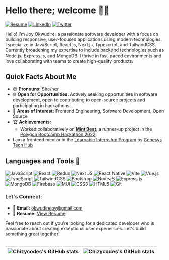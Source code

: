 # Hello there; welcome 👋🏾

[![Resume](https://img.shields.io/badge/My%20Resume-4285F4)](https://drive.google.com/file/d/1HxbVkhfSqL7sNhhqBoq3Bg430hgeb5zZ/view?usp=sharing)
[![LinkedIn](https://img.shields.io/badge/linkedin-%230077B5.svg?style=for-the-badge&logo=linkedin&logoColor=white)](https://www.linkedin.com/in/joyokwudire) 
[![Twitter](https://img.shields.io/badge/Twitter-%231DA1F2.svg?style=for-the-badge&logo=Twitter&logoColor=white)](https://twitter.com/chizycodes)


Hello! I'm Joy Okwudire, a passionate software developer with a focus on building responsive, user-focused applications using modern technologies. I specialize in JavaScript, React.js, Next.js, Typescript, and TailwindCSS. Currently broadening my expertise to include backend technologies such as Node.js, Express.js, and MongoDB. I thrive in fast-paced environments and love collaborating with teams to create high-quality products.

## Quick Facts About Me

- 😊 **Pronouns:** She/her
- 🌐 **Open for Opportunities:** Actively seeking opportunities in software development, open to contributing to open-source projects and participating in hackathons.
- 💼 **Areas of Interest:** Frontend Engineering, Software Development, Open Source
- 🏆 **Achievements:**
  - Worked collaboratively on **[Mint Beat](https://mintbeat.vercel.app/)**; a runner-up project in the [Polygon Bootcamp Hackathon 2022](https://polygon.technology/blog/announcing-the-hackathon-winners-of-polygon-bootcamp-africa).
- I am a frontend mentor in the [Learnable Internship Program](https://www.genesystechhub.com/learnable) by [Genesys Tech Hub](https://www.genesystechhub.com/)

## Languages and Tools 🔧

![JavaScript](https://img.shields.io/badge/javascript-%23323330.svg?style=for-the-badge&logo=javascript&logoColor=%23F7DF1E)
![React](https://img.shields.io/badge/react-%2320232a.svg?style=for-the-badge&logo=react&logoColor=%2361DAFB)
![Redux](https://img.shields.io/badge/redux-%23593d88.svg?style=for-the-badge&logo=redux&logoColor=white)
![Next JS](https://img.shields.io/badge/Next-black?style=for-the-badge&logo=next.js&logoColor=white)
![React Native](https://img.shields.io/badge/react_native-%2320232a.svg?style=for-the-badge&logo=react&logoColor=%2361DAFB)
![Vite](https://img.shields.io/badge/vite-%23646CFF.svg?style=for-the-badge&logo=vite&logoColor=white)
![Vue.js](https://img.shields.io/badge/vuejs-%2335495e.svg?style=for-the-badge&logo=vuedotjs&logoColor=%234FC08D)
![TypeScript](https://img.shields.io/badge/typescript-%23007ACC.svg?style=for-the-badge&logo=typescript&logoColor=white)
![TailwindCSS](https://img.shields.io/badge/tailwindcss-38B2AC.svg?style=for-the-badge&logo=tailwind-css&logoColor=white)
![Bootstrap](https://img.shields.io/badge/bootstrap-%238511FA.svg?style=for-the-badge&logo=bootstrap&logoColor=white)
![NodeJS](https://img.shields.io/badge/node.js-6DA55F?style=for-the-badge&logo=node.js&logoColor=white)
![Express.js](https://img.shields.io/badge/express.js-%23404d59.svg?style=for-the-badge&logo=express&logoColor=%2361DAFB)
![MongoDB](https://img.shields.io/badge/MongoDB-234ea94b.svg?style=for-the-badge&logo=mongodb&logoColor=white)
![Firebase](https://img.shields.io/badge/Firebase-039BE5?style=for-the-badge&logo=Firebase&logoColor=white) 
![MUI](https://img.shields.io/badge/MUI-%230081CB.svg?style=for-the-badge&logo=mui&logoColor=white)
![CSS3](https://img.shields.io/badge/css3-%231572B6.svg?style=for-the-badge&logo=css3&logoColor=white)
![HTML5](https://img.shields.io/badge/html5-%23E34F26.svg?style=for-the-badge&logo=html5&logoColor=white)
![Git](https://img.shields.io/badge/git-%23F05033.svg?style=for-the-badge&logo=git&logoColor=white)

### Let's Connect:
- 📧 **Email:** [okwudirejoy@gmail.com](mailto:okwudirejoy@gmail.com)
- 📄 **Resume:** [View Resume](https://drive.google.com/file/d/1HxbVkhfSqL7sNhhqBoq3Bg430hgeb5zZ/view?usp=sharing)

Feel free to reach out if you're looking for a dedicated developer who is passionate about creating exceptional user experiences. Let's build something great together!
<br/>
<br/>

| <img align="center" src="https://github-readme-stats.vercel.app/api?username=Chizycodes&show_icons=true&include_all_commits=false&hide_border=false&count_private=true&theme=chartreuse-dark" alt="Chizycodes's GitHub stats" /> | <img align="center" src="https://github-readme-stats.vercel.app/api/top-langs/?username=Chizycodes&langs_count=8&layout=compact&hide_border=false&count_private=true&theme=chartreuse-dark" alt="Chizycodes's GitHub stats" /> |
| ------------- | ------------- |

